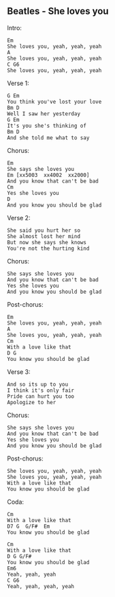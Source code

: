 Beatles - She loves you
-----------------------

Intro:

	Em
	She loves you, yeah, yeah, yeah
	A
	She loves you, yeah, yeah, yeah
	C G6
	She loves you, yeah, yeah, yeah

Verse 1:

	G Em
	You think you've lost your love
	Bm D
	Well I saw her yesterday
	G Em
	It's you she's thinking of
	Bm D
	And she told me what to say

Chorus:
	
	Em
	She says she loves you
	Em [xx5003  xx4002  xx2000]
	And you know that can't be bad
	Cm
	Yes she loves you
	D
	And you know you should be glad

Verse 2:

	She said you hurt her so
	She almost lost her mind
	But now she says she knows
	You're not the hurting kind

Chorus:

	She says she loves you
	And you know that can't be bad
	Yes she loves you
	And you know you should be glad

Post-chorus:

	Em
	She loves you, yeah, yeah, yeah
	A
	She loves you, yeah, yeah, yeah
	Cm
	With a love like that
	D G
	You know you should be glad

Verse 3:

	And so its up to you
	I think it's only fair
	Pride can hurt you too
	Apologize to her

Chorus:

	She says she loves you
	And you know that can't be bad
	Yes she loves you
	And you know you should be glad

Post-chorus:

	She loves you, yeah, yeah, yeah
	She loves you, yeah, yeah, yeah
	With a love like that
	You know you should be glad

Coda:

	Cm
	With a love like that
	D7 G  G/F#  Em
	You know you should be glad

	Cm
	With a love like that
	D G G/F#
	You know you should be glad
	Em6
	Yeah, yeah, yeah
	C G6
	Yeah, yeah, yeah, yeah
